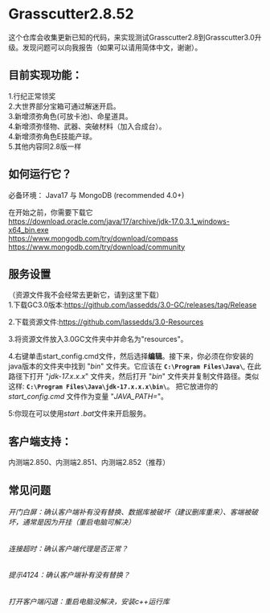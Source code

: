 
# Grasscutter2.8.52
这个仓库会收集更新已知的代码，来实现测试Grasscutter2.8到Grasscutter3.0升级。发现问题可以向我报告（如果可以请用简体中文，谢谢）。<br>

## 目前实现功能：
1.行纪正常领奖<br>
2.大世界部分宝箱可通过解迷开启。<br>
3.新增须弥角色(可放卡池)、命星道具。<br>
4.新增须弥怪物、武器、突破材料（加入合成台）。<br>
4.新增须弥角色E技能产球。<br>
5.其他内容同2.8版一样<br>
## 如何运行它？
必备环境：
Java17 与 MongoDB (recommended 4.0+)

在开始之前，你需要下载它<br>
https://download.oracle.com/java/17/archive/jdk-17.0.3.1_windows-x64_bin.exe<br>
https://www.mongodb.com/try/download/compass<br>
https://www.mongodb.com/try/download/community<br>

## 服务设置
（资源文件我不会经常去更新它，请到这里下载）<br>
1.下载GC3.0版本:https://github.com/lassedds/3.0-GC/releases/tag/Release

2.下载资源文件:https://github.com/lassedds/3.0-Resources

3.将资源文件放入3.0GC文件夹中并命名为"resources"。

4.右键单击start_config.cmd文件，然后选择**编辑**。接下来，你必须在你安装的java版本的文件夹中找到 "*bin*" 文件夹。它应该在 **`C:\Program Files\Java\`**, 在此路径下打开 "*jdk-17.x.x.x*" 文件夹，然后打开 "*bin*" 文件夹并复制文件路径。类似这样: **`C:\Program Files\Java\jdk-17.x.x.x\bin\`**。  把它放进你的 *start_config.cmd* 文件作为变量 "*JAVA_PATH=*"。

5:你现在可以使用*start .bat*文件来开启服务。

## 客户端支持：
内测端2.850、内测端2.851、内测端2.852（推荐）

## 常见问题
###### 开门白屏：确认客户端补有没有替换、数据库被破坏（建议删库重来）、客端被破坏，通常是因为开挂（重启电脑可解决）

###### 连接超时：确认客户端代理是否正常？

###### 提示4124：确认客户端补有没有替换？

###### 打开客户端闪退：重启电脑没解决，安装c++运行库
